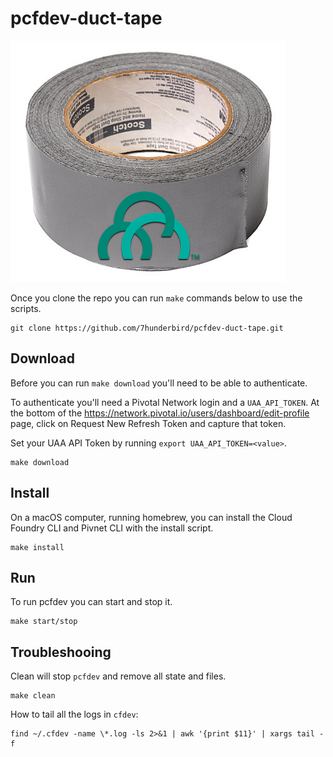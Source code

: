 # pcfdev-duct-tape

![PCF Dev Duct Tape](images/pcfdev-duct-tape.png "PCF Dev Duct Tape")

Once you clone the repo you can run `make` commands below to use the scripts.

```
git clone https://github.com/7hunderbird/pcfdev-duct-tape.git
```

## Download

Before you can run `make download` you'll need to be able to authenticate.

To authenticate you'll need a Pivotal Network login and a `UAA_API_TOKEN`.  At the bottom of the https://network.pivotal.io/users/dashboard/edit-profile page, click on Request New Refresh Token and capture that token.

Set your UAA API Token by running `export UAA_API_TOKEN=<value>`.

```
make download
```

## Install

On a macOS computer, running homebrew, you can install the Cloud Foundry CLI and Pivnet CLI with the install script.

```
make install
```

## Run

To run pcfdev you can start and stop it.

```
make start/stop
```

## Troubleshooing

Clean will stop `pcfdev` and remove all state and files.

```
make clean
```
How to tail all the logs in `cfdev`:

```
find ~/.cfdev -name \*.log -ls 2>&1 | awk '{print $11}' | xargs tail -f
```

